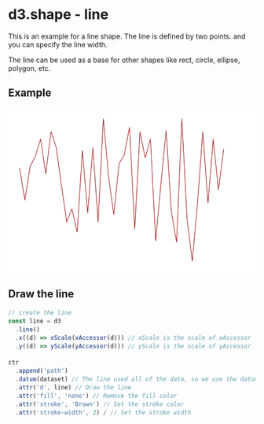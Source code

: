 # d3.shape - line

This is an example for a line shape. The line is defined by two points. and you can specify the line width.

The line can be used as a base for other shapes like rect, circle, ellipse, polygon, etc.

## Example

![line](./images/line.png)

## Draw the line

```javascript
// create the line
const line = d3
  .line()
  .x((d) => xScale(xAccessor(d))) // xScale is the scale of xAccessor
  .y((d) => yScale(yAccessor(d))) // yScale is the scale of yAccessor

ctr
  .append('path')
  .datum(dataset) // The line used all of the data, so we use the datum to pass the data.
  .attr('d', line) // Draw the line
  .attr('fill', 'none') // Remove the fill color
  .attr('stroke', 'Brown') // Set the stroke color
  .attr('stroke-width', 2) / // Set the stroke width
```
